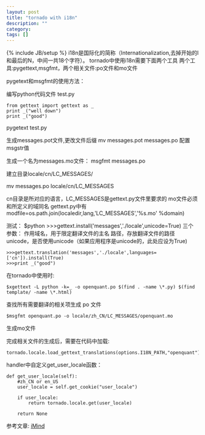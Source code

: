 ```yaml
---
layout: post
title: "tornado with i18n"
description: ""
category: 
tags: []
---
```

{% include JB/setup %}
i18n是国际化的简称（Internationalization,去掉开始的I和最后的N，中间一共18个字符）。
tornado中使用i18n需要下面两个工具
两个工具:pygettext,msgfmt，两个相关文件:po文件和mo文件

pygetext和msgfmt的使用方法：

编写python代码文件 test.py
   
    from gettext import gettext as _
    print _("well down")
    print _("good")

pygetext test.py

生成messages.pot文件,更改文件后缀
mv messages.pot messages.po
配置msgstr值

生成一个名为messages.mo文件：
msgfmt messages.po

建立目录locale/cn/LC_MESSAGES/

mv messages.po locale/cn/LC_MESSAGES

cn目录是所对应的语言，LC_MESSAGES是gettext.py文件里要求的
mo文件必须和所定义的域同名
gettext.py中有
modfile=os.path.join(localedir,lang,'LC_MESSAGES','%s.mo' %domain)

测试：
    $python
    >>>gettext.install('messages','./locale',unicode=True)
三个参数：
作用域名，用于限定翻译文件的主名
路径，存放翻译文件的路径
unicode，是否使用unicode（如果应用程序是unicode的，此处应设为True)

    >>>gettext.translation('messages','./locale',languages=['cn']).install(True)
    >>>print _("good")

在tornado中使用时:
    
    $xgettext -L python -k=_ -o openquant.po $(find . -name \*.py) $(find template/ -name \*.html)
查找所有需要翻译的相关项生成 po 文件

    $msgfmt openquant.po -o locale/zh_CN/LC_MESSAGES/openquant.mo
生成mo文件

完成相关文件的生成后，需要在代码中加载:

    tornado.locale.load_gettext_translations(options.I18N_PATH,"openquant")

handler中自定义get_user_locale函数：

    def get_user_locale(self):
        #zh_CN or en_US
        user_locale = self.get_cookie("user_locale")

        if user_locale:
            return tornado.locale.get(user_locale)

        return None


参考文章:
[iMind](http://www.ylinux.org/imind/167)



